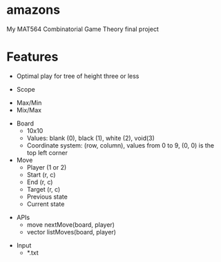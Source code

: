 # amazons

My MAT564 Combinatorial Game Theory final project

# Features
- Optimal play for tree of height three or less
* Scope
- Max/Min
- Mix/Max
* Board
  * 10x10
  * Values: blank (0), black (1), white (2), void(3)
  * Coordinate system: (row, column), values from 0 to 9, (0, 0) is the top left corner
* Move
  * Player (1 or 2)
  * Start (r, c)
  * End (r, c)
  * Target (r, c)
  * Previous state
  * Current state
- APIs
  - move nextMove(board, player)
  - vector<move> listMoves(board, player)
* Input
  * \*.txt
